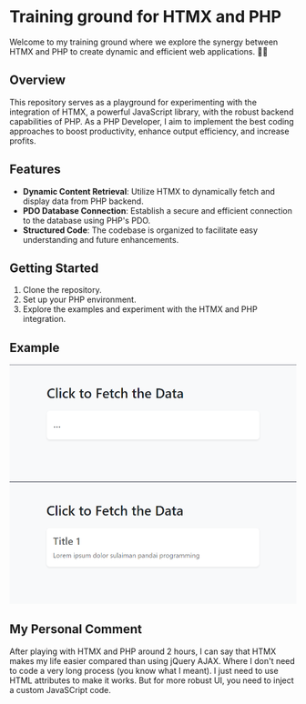 # Training ground for HTMX and PHP

Welcome to my training ground where we explore the synergy between HTMX and PHP to create dynamic and efficient web applications. 🚀🚀

## Overview

This repository serves as a playground for experimenting with the integration of HTMX, a powerful JavaScript library, with the robust backend capabilities of PHP. As a PHP Developer, I aim to implement the best coding approaches to boost productivity, enhance output efficiency, and increase profits.

## Features

- **Dynamic Content Retrieval**: Utilize HTMX to dynamically fetch and display data from PHP backend.
- **PDO Database Connection**: Establish a secure and efficient connection to the database using PHP's PDO.
- **Structured Code**: The codebase is organized to facilitate easy understanding and future enhancements.

## Getting Started

1. Clone the repository.
2. Set up your PHP environment.
3. Explore the examples and experiment with the HTMX and PHP integration.

## Example

![before_click](image.png)
![after_click](image-1.png)

## My Personal Comment

After playing with HTMX and PHP around 2 hours, I can say that HTMX makes my life easier compared than using jQuery AJAX. Where I don't need to code a very long process (you know what I meant). I just need to use HTML attributes to make it works. But for more robust UI, you need to inject a custom JavaSCript code.
